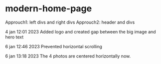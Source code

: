 # modern-home-page
Approuch1:
    left divs and right divs
Approuch2:
    header and divs

4 jan 12:01 2023
Added logo and created gap between the big image and hero text

6 jan 12:46 2023
Prevented horizontal scrolling

6 jan 13:18 2023
The 4 photos are centered horizontally now.